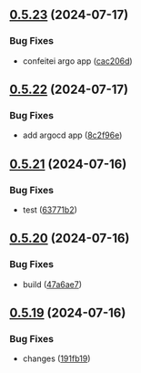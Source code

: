 ## [0.5.23](https://github.com/kub3dev/confeitaria/compare/0.5.22...0.5.23) (2024-07-17)


### Bug Fixes

* confeitei argo app ([cac206d](https://github.com/kub3dev/confeitaria/commit/cac206d89e19781ebe70fe54a1bfe2952809ff8d))



## [0.5.22](https://github.com/kub3dev/confeitaria/compare/0.5.21...0.5.22) (2024-07-17)


### Bug Fixes

* add argocd app ([8c2f96e](https://github.com/kub3dev/confeitaria/commit/8c2f96e4371ee158d26365215f196c48f41cd51f))



## [0.5.21](https://github.com/kub3dev/confeitaria/compare/0.5.20...0.5.21) (2024-07-16)


### Bug Fixes

* test ([63771b2](https://github.com/kub3dev/confeitaria/commit/63771b20fd6333bc9dd8163e369a9c875c108e58))



## [0.5.20](https://github.com/kub3dev/confeitaria/compare/0.5.19...0.5.20) (2024-07-16)


### Bug Fixes

* build ([47a6ae7](https://github.com/kub3dev/confeitaria/commit/47a6ae7ce03dd99cac11b1df93a414dad973edbb))



## [0.5.19](https://github.com/kub3dev/confeitaria/compare/0.5.18...0.5.19) (2024-07-16)


### Bug Fixes

* changes ([191fb19](https://github.com/kub3dev/confeitaria/commit/191fb19b212eee155b8a326539186fa18336c610))



